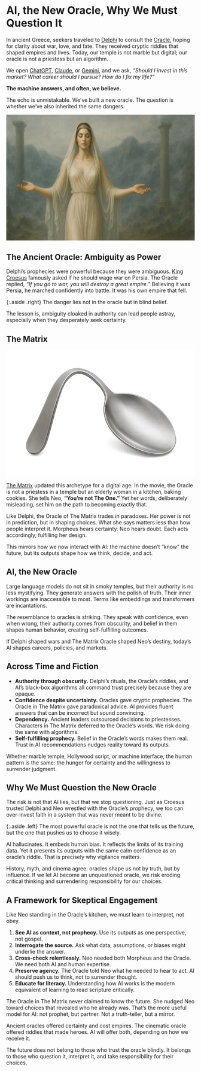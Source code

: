 # AI, the New Oracle, Why We Must Question It

In ancient Greece, seekers traveled to [Delphi](https://en.wikipedia.org/wiki/Delphi) to consult the [Oracle](https://en.wikipedia.org/wiki/Oracle), hoping for clarity about war, love, and fate. They received cryptic riddles that shaped empires and lives. Today, our temple is not marble but digital; our oracle is not a priestess but an algorithm.

We open [ChatGPT](https://chatgpt.com), [Claude](https://claude.ai), or [Gemini](https://gemini.google.com/), and we ask, *“Should I invest in this market? What career should I pursue? How do I fix my life?”*

**The machine answers, and often, we believe.**

The echo is unmistakable. We’ve built a new oracle. The question is whether we’ve also inherited the same dangers.

<img class="full" src="/static/2025/oracle.webp" alt="Oracle" loading="lazy">

## The Ancient Oracle: Ambiguity as Power

Delphi’s prophecies were powerful because they were ambiguous. [King Croesus](https://en.wikipedia.org/wiki/Croesus) famously asked if he should wage war on Persia. The Oracle replied, _“If you go to war, you will destroy a great empire.”_ Believing it was Persia, he marched confidently into battle. It was his own empire that fell.

{:.aside .right}
The danger lies not in the oracle but in blind belief.   

The lesson is, ambiguity cloaked in authority can lead people astray, especially when they desperately seek certainty.

## The Matrix

<img class="medium right" src="/static/2025/spoon-the-matrix.webp" alt="There is no spoon" loading="lazy">

[The Matrix](https://en.wikipedia.org/wiki/The_Matrix) updated this archetype for a digital age. In the movie, the Oracle is not a priestess in a temple but an elderly woman in a kitchen, baking cookies. She tells Neo, **“You’re not The One.”** Yet her words, deliberately misleading, set him on the path to becoming exactly that.  

Like Delphi, the Oracle of The Matrix trades in paradoxes. Her power is not in prediction, but in shaping choices. What she says matters less than how people interpret it. Morpheus hears certainty. Neo hears doubt. Each acts accordingly, fulfilling her design.  

This mirrors how we now interact with AI: the machine doesn’t “know” the future, but its outputs shape how we think, decide, and act.

## AI, the New Oracle

Large language models do not sit in smoky temples, but their authority is no less mystifying. They generate answers with the polish of truth. Their inner workings are inaccessible to most. Terms like embeddings and transformers are incantations.  

The resemblance to oracles is striking. They speak with confidence, even when wrong, their authority comes from obscurity, and belief in them shapes human behavior, creating self-fulfilling outcomes.

If Delphi shaped wars and The Matrix Oracle shaped Neo’s destiny, today’s AI shapes careers, policies, and markets.

## Across Time and Fiction

- **Authority through obscurity.** Delphi’s rituals, the Oracle’s riddles, and AI’s black-box algorithms all command trust precisely because they are opaque.  
- **Confidence despite uncertainty.** Oracles gave cryptic prophecies. The Oracle in The Matrix gave paradoxical advice. AI provides fluent answers that can be incorrect but sound convincing.  
- **Dependency.** Ancient leaders outsourced decisions to priestesses. Characters in The Matrix deferred to the Oracle’s words. We risk doing the same with algorithms.  
- **Self-fulfilling prophecy.** Belief in the Oracle’s words makes them real. Trust in AI recommendations nudges reality toward its outputs.  

Whether marble temple, Hollywood script, or machine interface, the human pattern is the same: the hunger for certainty and the willingness to surrender judgment.

## Why We Must Question the New Oracle

The risk is not that AI lies, but that we stop questioning. Just as Croesus trusted Delphi and Neo wrestled with the Oracle’s prophecy, we too can over-invest faith in a system that was never meant to be divine.

{:.aside .left}
The most powerful oracle is not the one that tells us the future, but the one that pushes us to choose it wisely.

AI hallucinates. It embeds human bias. It reflects the limits of its training data. Yet it presents its outputs with the same calm confidence as an oracle’s riddle. That is precisely why vigilance matters.  

History, myth, and cinema agree: oracles shape us not by truth, but by influence. If we let AI become an unquestioned oracle, we risk eroding critical thinking and surrendering responsibility for our choices.

## A Framework for Skeptical Engagement

Like Neo standing in the Oracle’s kitchen, we must learn to interpret, not obey. 

1. **See AI as context, not prophecy.** Use its outputs as one perspective, not gospel.  
2. **Interrogate the source.** Ask what data, assumptions, or biases might underlie the answer.  
3. **Cross-check relentlessly.** Neo needed both Morpheus and the Oracle. We need both AI and human expertise.  
4. **Preserve agency.** The Oracle told Neo what he needed to hear to act. AI should push us to think, not to surrender thought.  
5. **Educate for literacy.** Understanding how AI works is the modern equivalent of learning to read scripture critically.  

The Oracle in The Matrix never claimed to know the future. She nudged Neo toward choices that revealed who he already was. That’s the more useful model for AI: not prophet, but partner. Not a truth-teller, but a mirror.  

Ancient oracles offered certainty and cost empires. The cinematic oracle offered riddles that made heroes. AI will offer both, depending on how we receive it.  

The future does not belong to those who trust the oracle blindly. It belongs to those who question it, interpret it, and take responsibility for their choices.